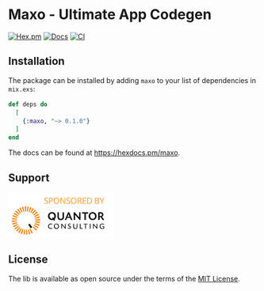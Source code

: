 # Maxo - Ultimate App Codegen

[![Hex.pm](https://img.shields.io/hexpm/v/maxo.svg)](https://hex.pm/packages/maxo)
[![Docs](https://img.shields.io/badge/hexdocs-docs-8e7ce6.svg)](https://hexdocs.pm/maxo)
[![CI](https://github.com/maxohq/maxo/actions/workflows/ci.yml/badge.svg)](https://github.com/maxohq/maxo/actions/workflows/ci.yml)

## Installation

The package can be installed by adding `maxo` to your list of dependencies in `mix.exs`:

```elixir
def deps do
  [
    {:maxo, "~> 0.1.0"}
  ]
end
```

The docs can be found at <https://hexdocs.pm/maxo>.


## Support

<p>
  <a href="https://quantor.consulting/?utm_source=github&utm_campaign=maxo">
    <img src="https://raw.githubusercontent.com/maxohq/sponsors/main/assets/quantor_consulting_logo.svg"
      alt="Sponsored by Quantor Consulting" width="210">
  </a>
</p>

## License

The lib is available as open source under the terms of the [MIT License](https://opensource.org/licenses/MIT).
